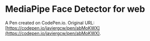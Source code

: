 # MediaPipe Face Detector for web

A Pen created on CodePen.io. Original URL: [https://codepen.io/javiergcw/pen/abMoKWX](https://codepen.io/javiergcw/pen/abMoKWX).


